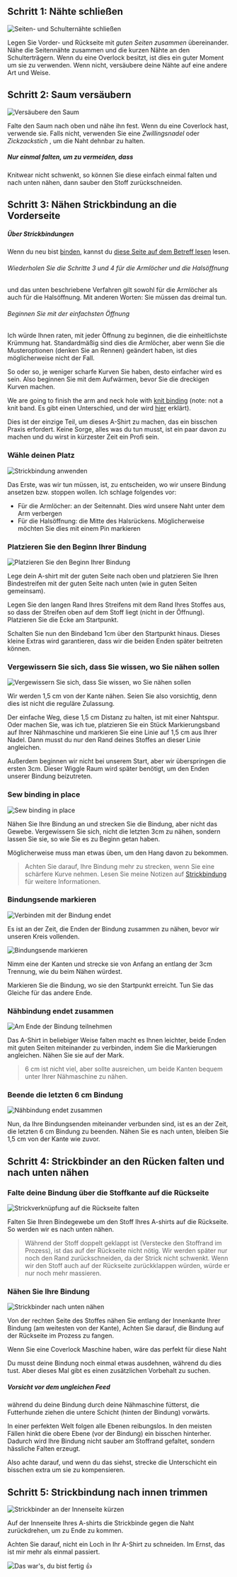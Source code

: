 ## Schritt 1: Nähte schließen

![Seiten- und Schulternähte schließen](step01.png)

Legen Sie Vorder- und Rückseite mit *guten Seiten zusammen* übereinander. Nähe die Seitennähte zusammen und die kurzen Nähte an den Schulterträgern. Wenn du eine Overlock besitzt, ist dies ein guter Moment um sie zu verwenden. Wenn nicht, versäubere deine Nähte auf eine andere Art und Weise.

## Schritt 2: Saum versäubern

![Versäubere den Saum](step02.png)

Falte den Saum nach oben und nähe ihn fest. Wenn du eine Coverlock hast, verwende sie. Falls nicht, verwenden Sie eine *Zwillingsnadel* oder *Zickzackstich* , um die Naht dehnbar zu halten.

<Note>

##### Nur einmal falten, um zu vermeiden, dass

Knitwear nicht schwenkt, so können Sie diese einfach einmal falten und nach unten nähen, dann sauber den Stoff zurückschneiden.

</Note>

## Schritt 3: Nähen Strickbindung an die Vorderseite

<Note>

##### Über Strickbindungen

Wenn du neu bist [binden](/docs/sewing/knit-binding), kannst du [diese Seite auf dem Betreff lesen](/docs/sewing/knit-binding) lesen.

###### Wiederholen Sie die Schritte 3 und 4 für die Armlöcher und die Halsöffnung

und das unten beschriebene Verfahren gilt sowohl für die Armlöcher als auch für die Halsöffnung. Mit anderen Worten: Sie müssen das dreimal tun.

###### Beginnen Sie mit der einfachsten Öffnung

Ich würde Ihnen raten, mit jeder Öffnung zu beginnen, die die einheitlichste Krümmung hat. Standardmäßig sind dies die Armlöcher, aber wenn Sie die Musteroptionen (denken Sie an Rennen) geändert haben, ist dies möglicherweise nicht der Fall.

So oder so, je weniger scharfe Kurven Sie haben, desto einfacher wird es sein. Also beginnen Sie mit dem Aufwärmen, bevor Sie die dreckigen Kurven machen.

</Note>

We are going to finish the arm and neck hole with [knit binding](/docs/sewing/knit-binding) (note: not a knit band. Es gibt einen Unterschied, und der wird [hier](/docs/sewing/knit-binding) erklärt).

<Note>

Dies ist der einzige Teil, um dieses A-Shirt zu machen, das ein bisschen Praxis erfordert. Keine Sorge, alles was du tun musst, ist ein paar davon zu machen und du wirst in kürzester Zeit ein Profi sein.

</Note>

### Wähle deinen Platz

![Strickbindung anwenden](step03a.png)

Das Erste, was wir tun müssen, ist, zu entscheiden, wo wir unsere Bindung ansetzen bzw. stoppen wollen. Ich schlage folgendes vor:

-   Für die Armlöcher: an der Seitennaht. Dies wird unsere Naht unter dem Arm verbergen
-   Für die Halsöffnung: die Mitte des Halsrückens. Möglicherweise möchten Sie dies mit einem Pin markieren

### Platzieren Sie den Beginn Ihrer Bindung

![Platzieren Sie den Beginn Ihrer Bindung](step03b.png)

Lege dein A-shirt mit der guten Seite nach oben und platzieren Sie Ihren Bindestreifen mit der guten Seite nach unten (wie in guten Seiten gemeinsam).

Legen Sie den langen Rand Ihres Streifens mit dem Rand Ihres Stoffes aus, so dass der Streifen oben auf dem Stoff liegt (nicht in der Öffnung). Platzieren Sie die Ecke am Startpunkt.

Schalten Sie nun den Bindeband 1cm über den Startpunkt hinaus. Dieses kleine Extras wird garantieren, dass wir die beiden Enden später beitreten können.

### Vergewissern Sie sich, dass Sie wissen, wo Sie nähen sollen

![Vergewissern Sie sich, dass Sie wissen, wo Sie nähen sollen](step03c.png)

Wir werden 1,5 cm von der Kante nähen. Seien Sie also vorsichtig, denn dies ist nicht die reguläre Zulassung.

<Tip>

Der einfache Weg, diese 1,5 cm Distanz zu halten, ist mit einer Nahtspur.
Oder machen Sie, was ich tue, platzieren Sie ein Stück Markierungsband auf Ihrer Nähmaschine und markieren Sie eine Linie auf 1,5 cm aus Ihrer Nadel.
Dann musst du nur den Rand deines Stoffes an dieser Linie angleichen.

</Tip>

Außerdem beginnen wir nicht bei unserem Start, aber wir überspringen die ersten 3cm. Dieser Wiggle Raum wird später benötigt, um den Enden unserer Bindung beizutreten.

### Sew binding in place

![Sew binding in place](step03d.png)

Nähen Sie Ihre Bindung an und strecken Sie die Bindung, aber nicht das Gewebe. Vergewissern Sie sich, nicht die letzten 3cm zu nähen, sondern lassen Sie sie, so wie Sie es zu Beginn getan haben.

Möglicherweise muss man etwas üben, um den Hang davon zu bekommen.

> Achten Sie darauf, Ihre Bindung mehr zu strecken, wenn Sie eine schärfere Kurve nehmen. Lesen Sie meine Notizen auf [Strickbindung](/docs/sewing/knit-binding) für weitere Informationen.

### Bindungsende markieren

![Verbinden mit der Bindung endet](step03e.png)

Es ist an der Zeit, die Enden der Bindung zusammen zu nähen, bevor wir unseren Kreis vollenden.

![Bindungsende markieren](step03f.png)

Nimm eine der Kanten und strecke sie von Anfang an entlang der 3cm Trennung, wie du beim Nähen würdest.

Markieren Sie die Bindung, wo sie den Startpunkt erreicht. Tun Sie das Gleiche für das andere Ende.

### Nähbindung endet zusammen

![Am Ende der Bindung teilnehmen](step03g.png)

Das A-Shirt in beliebiger Weise falten macht es Ihnen leichter, beide Enden mit guten Seiten miteinander zu verbinden, indem Sie die Markierungen angleichen. Nähen Sie sie auf der Mark.

> 6 cm ist nicht viel, aber sollte ausreichen, um beide Kanten bequem unter Ihrer Nähmaschine zu nähen.

### Beende die letzten 6 cm Bindung

![Nähbindung endet zusammen](step03h.png)

Nun, da Ihre Bindungsenden miteinander verbunden sind, ist es an der Zeit, die letzten 6 cm Bindung zu beenden. Nähen Sie es nach unten, bleiben Sie 1,5 cm von der Kante wie zuvor.

## Schritt 4: Strickbinder an den Rücken falten und nach unten nähen

### Falte deine Bindung über die Stoffkante auf die Rückseite

![Strickverknüpfung auf die Rückseite falten](step04a.png)

Falten Sie Ihren Bindegewebe um den Stoff Ihres A-shirts auf die Rückseite. So werden wir es nach unten nähen.

> Während der Stoff doppelt geklappt ist (Verstecke den Stoffrand im Prozess), ist das auf der Rückseite nicht nötig. Wir werden später nur noch den Rand zurückschneiden, da der Strick nicht schwenkt. Wenn wir den Stoff auch auf der Rückseite zurückklappen würden, würde er nur noch mehr massieren.

### Nähen Sie Ihre Bindung

![Strickbinder nach unten nähen](step04b.png)

Von der rechten Seite des Stoffes nähen Sie entlang der Innenkante Ihrer Bindung (am weitesten von der Kante), Achten Sie darauf, die Bindung auf der Rückseite im Prozess zu fangen.

<Note>

Wenn Sie eine Coverlock Maschine haben, wäre das perfekt für diese Naht

</Note>

Du musst deine Bindung noch einmal etwas ausdehnen, während du dies tust. Aber dieses Mal gibt es einen zusätzlichen Vorbehalt zu suchen.

<Note>

##### Vorsicht vor dem ungleichen Feed

während du deine Bindung durch deine Nähmaschine fütterst, die Futterhunde ziehen die untere Schicht (hinten der Bindung) vorwärts.

In einer perfekten Welt folgen alle Ebenen reibungslos.
In den meisten Fällen hinkt die obere Ebene (vor der Bindung) ein bisschen hinterher.
Dadurch wird Ihre Bindung nicht sauber am Stoffrand gefaltet, sondern hässliche Falten erzeugt.

Also achte darauf, und wenn du das siehst, strecke die Unterschicht ein bisschen extra um sie zu kompensieren.

</Note>

## Schritt 5: Strickbindung nach innen trimmen

![Strickbinder an der Innenseite kürzen](step05.png)

Auf der Innenseite Ihres A-shirts die Strickbinde gegen die Naht zurückdrehen, um zu Ende zu kommen.

<Note>

Achten Sie darauf, nicht ein Loch in Ihr A-Shirt zu schneiden. Im Ernst, das ist mir mehr als einmal passiert.

</Note>

![Das war's, du bist fertig 👍](finished.gif)
